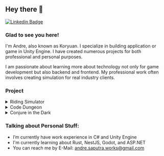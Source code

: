 ## Hey there 👋

[![Linkedin Badge](https://img.shields.io/badge/LinkedIn-0077B5?style=for-the-badge&logo=linkedin&logoColor=white)](https://www.linkedin.com/in/andre-saputra-6b1546170/)

### Glad to see you here!

I'm Andre, also known as Koryuan. I specialize in building application or game in Unity Engine. I have created numerous projects for both professional and personal purposes.

I am passionate about learning more about technology not only for game development but also backend and frontend. My professional work often involves creating simulation for real industry clients.

### Project
<details>
  <summary>Riding Simulator</summary>
  <table>
    <td valign="center", halign="center"><p>A simulation project for Riding a bike</p>
    <td valign="top">
      <div>
        <img width="50%" src=""><br>
        <a href="">More Info</a>
      </div>
  </table>
</details>

<details>
  <summary>Code Dungeon</summary>
</details>

<details>
  <summary>Conjure in the Dark</summary>
</details>

### Talking about Personal Stuff:

- I’m currently have work experience in C# and Unity Engine
- I'm currently learning about Rust, NestJS, Godot, and ASP.NET
- You can reach me by E-Mail: andre.saputra.works@gmail.com
